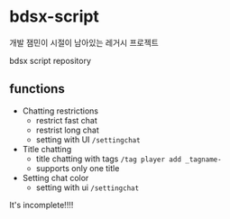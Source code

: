 # bdsx-script

개발 잼민이 시절이 남아있는
레거시 프로젝트

bdsx script repository

## functions

-   Chatting restrictions
    -   restrict fast chat
    -   restrist long chat
    -   setting with UI `/settingchat`
-   Title chatting
    -   title chatting with tags `/tag player add _tagname-`
    -   supports only one title
-   Setting chat color
    -   setting with ui `/settingchat`

It's incomplete!!!!
